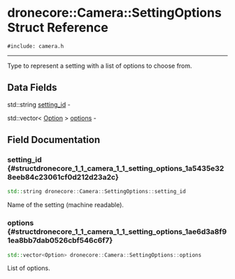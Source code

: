 # dronecore::Camera::SettingOptions Struct Reference
`#include: camera.h`

----


Type to represent a setting with a list of options to choose from. 


## Data Fields


std::string [setting_id](#structdronecore_1_1_camera_1_1_setting_options_1a5435e328eeb84c23061cf0d212d23a2c)  -

std::vector< [Option](structdronecore_1_1_camera_1_1_option.md) > [options](#structdronecore_1_1_camera_1_1_setting_options_1ae6d3a8f91ea8bb7dab0526cbf546c6f7)  -


## Field Documentation


### setting_id {#structdronecore_1_1_camera_1_1_setting_options_1a5435e328eeb84c23061cf0d212d23a2c}

```cpp
std::string dronecore::Camera::SettingOptions::setting_id
```


Name of the setting (machine readable).

### options {#structdronecore_1_1_camera_1_1_setting_options_1ae6d3a8f91ea8bb7dab0526cbf546c6f7}

```cpp
std::vector<Option> dronecore::Camera::SettingOptions::options
```


List of options.
